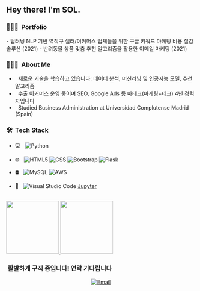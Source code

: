 <h2> Hey there! I'm SOL.</h2>

<h3> 👨🏻‍💻 &nbsp;Portfolio </h3>
- 딥러닝 NLP 기반 역직구 셀러/이커머스 업체들을 위한 구글 키워드 마케팅 비용 절감 솔루션 (2021)
- 반려동물 상품 맞춤 추천 알고리즘을 활용한 이메일 마케팅 (2021)

<h3> 👨🏻‍💻 &nbsp;About Me </h3>

- &nbsp; 새로운 기술을 학습하고 있습니다: 데이터 분석, 머신러닝 및 인공지능 모델, 추천 알고리즘
- &nbsp; 수출 이커머스 운영 중이며 SEO, Google Ads 등 마테크(마케팅+테크) 4년 경력자입니다
- &nbsp; Studied Business Administration at Universidad Complutense Madrid (Spain)

<h3> 🛠 &nbsp;Tech Stack</h3>

- 💻 &nbsp;
  ![Python](https://img.shields.io/badge/-Python-333333?style=flat&logo=python)

- 🌐 &nbsp;
  ![HTML5](https://img.shields.io/badge/-HTML5-333333?style=flat&logo=HTML5)
  ![CSS](https://img.shields.io/badge/-CSS-333333?style=flat&logo=CSS3&logoColor=1572B6)
  ![Bootstrap](https://img.shields.io/badge/-Bootstrap-333333?style=flat&logo=bootstrap&logoColor=563D7C)
  ![Flask](https://img.shields.io/badge/-Node.js-333333?style=flat&logo=flask)

- 🛢 &nbsp;
  ![MySQL](https://img.shields.io/badge/-MySQL-333333?style=flat&logo=mysql)
  ![AWS](https://img.shields.io/badge/-MongoDB-333333?style=flat&logo=aws)
- 🔧 &nbsp;
  ![Visual Studio Code](https://img.shields.io/badge/-Visual%20Studio%20Code-333333?style=flat&logo=visual-studio-code&logoColor=007ACC)
  [Jupyter](https://img.shields.io/badge/-Visual%20Studio%20Code-333333?style=flat&logo=jupyter-notebook&logoColor=007ACC)

<br/>

<a href="https://github.com/solleedata">
  <img height="140em" src="https://github-readme-stats.vercel.app/api?username=solleedata&theme=buefy&show_icons=true" />
  <img height="140em" src="https://github-readme-stats.vercel.app/api/top-langs/?username=solleedata&theme=buefy&layout=compact" />
</a>

<br/>

<h3> &nbsp;활발하게 구직 중입니다! 연락 기다립니다</h3>

<p align="center">
<a href="mailto:solleedata@gmail.com"><img alt="Email" src="https://img.shields.io/badge/Email-solleedata@gmail.com-blue?style=flat-square&logo=gmail"></a>
</p>
